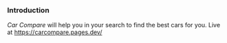 

### Introduction

*Car Compare* will help you in your search to find the best cars for you.
Live at https://carcompare.pages.dev/






